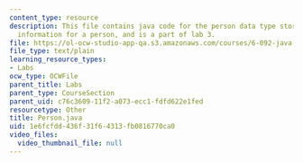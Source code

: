 ```yaml
---
content_type: resource
description: This file contains java code for the person data type stores all the
  information for a person, and is a part of lab 3.
file: https://ol-ocw-studio-app-qa.s3.amazonaws.com/courses/6-092-java-preparation-for-6-170-january-iap-2006/1e6fcfdd436f31f64313fb0816770ca0_Person.java
file_type: text/plain
learning_resource_types:
- Labs
ocw_type: OCWFile
parent_title: Labs
parent_type: CourseSection
parent_uid: c76c3609-11f2-a073-ecc1-fdfd622e1fed
resourcetype: Other
title: Person.java
uid: 1e6fcfdd-436f-31f6-4313-fb0816770ca0
video_files:
  video_thumbnail_file: null
---
```

